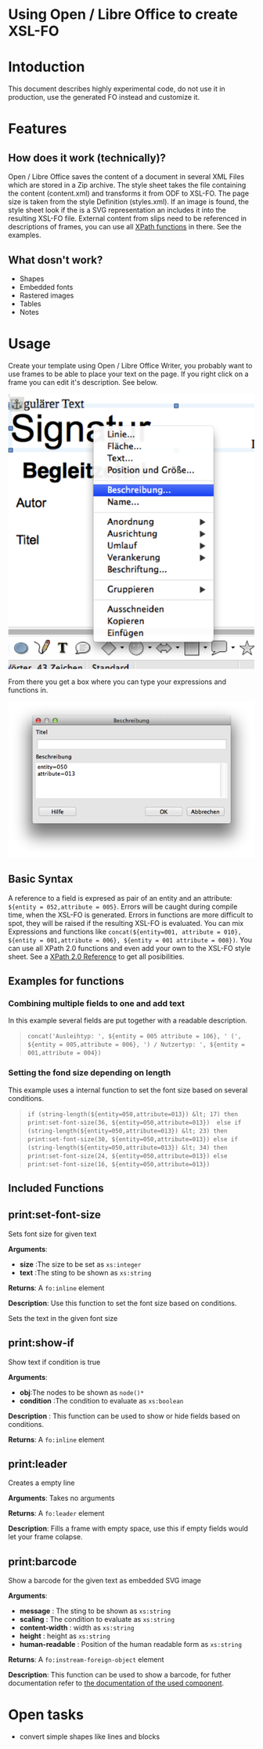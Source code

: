 Using Open / Libre Office to create XSL-FO
==========================================

# Intoduction
This document describes highly experimental code, do not use it in production, use the generated FO instead and customize it.

# Features
## How does it work (technically)? 
Open / Libre Office saves the content of a document in several XML Files which are stored in a Zip archive. The style sheet takes the file containing the content (content.xml) and transforms it from ODF to XSL-FO. The page size is taken from the style Definition (styles.xml). If an image is found, the style sheet look if the is a SVG representation an includes it into the resulting XSL-FO file. External content from slips need to be referenced in descriptions of frames, you can use all [XPath functions](http://www.w3.org/TR/xpath20/) in there. See the examples.

## What dosn't work?
* Shapes
* Embedded fonts
* Rastered images
* Tables
* Notes

# Usage
Create your template using Open / Libre Office Writer, you probably want to use frames to be able to place your text on the page. If you right click on a frame you can edit it's description. See below.

![Libre Office Context Menu](./img/libreoffice.png)

From there you get a box where you can type your expressions and functions in.

![Libre Office SVG Description](./img/svgdesc.png)

## Basic Syntax
A reference to a field is expresed as pair of an entity and an attribute:
`${entity = 052,attribute = 005}`. Errors will be caught during compile time, when the XSL-FO is generated. Errors in functions are more difficult to spot, they will be raised if the resulting XSL-FO is evaluated. You can mix Expressions and functions like `concat(${entity=001, attribute = 010}, ${entity = 001,attribute = 006}, ${entity = 001 attribute = 008})`. You can use all XPath 2.0 functions and even add your own to the XSL-FO style sheet. See a [XPath 2.0 Reference](http://www.w3.org/TR/xpath20/) to get all posibilities.

## Examples for functions
### Combining multiple fields to one and add text
In this example several fields are put together with a readable description.
>`concat('Ausleihtyp: ', ${entity = 005 attribute = 106}, ' (', ${entity = 005,attribute = 006}, ') / Nutzertyp: ', ${entity = 001,attribute = 004})`

### Setting the fond size depending on length
This example uses a internal function to set the font size based on several conditions.
>`if (string-length(${entity=050,attribute=013}) &lt; 17) then print:set-font-size(36, ${entity=050,attribute=013}) 
                                    else if (string-length(${entity=050,attribute=013}) &lt; 23) then print:set-font-size(30, ${entity=050,attribute=013})
                                    else if (string-length(${entity=050,attribute=013}) &lt; 34) then print:set-font-size(24, ${entity=050,attribute=013})
                                    else print:set-font-size(16, ${entity=050,attribute=013})`

## Included Functions

## print:set-font-size
Sets font size for given text

**Arguments**:

* **size** :The size to be set as `xs:integer`
* **text** :The sting to be shown as `xs:string`

**Returns**: A `fo:inline` element

**Description**: Use this function to set the font size based on conditions.

Sets the text in the given font size
## print:show-if
Show text if condition is true

**Arguments**:

* **obj**:The nodes to be shown as `node()*`
* **condition** :The condition to evaluate as `xs:boolean`

**Description** : This function can be used to show or hide fields based on conditions.

**Returns**: A `fo:inline` element
## print:leader
Creates a empty line

**Arguments**: Takes no arguments

**Returns**: A `fo:leader` element

**Description**: Fills a frame with empty space, use this if empty fields would let your frame colapse.

## print:barcode
Show a barcode for the given text as embedded SVG image

**Arguments**:

* **message** : The sting to be shown as `xs:string`
* **scaling** : The condition to evaluate as `xs:string`
* **content-width** : width as `xs:string`
* **height** : height as `xs:string`
* **human-readable** : Position of the human readable form as `xs:string`

**Returns**: A `fo:instream-foreign-object` element

**Description**: This function can be used to show a barcode, for futher documentation refer to [the documentation of the used component](http://barcode4j.sourceforge.net/2.1/fop-ext.html).


# Open tasks
* convert simple shapes like lines and blocks
